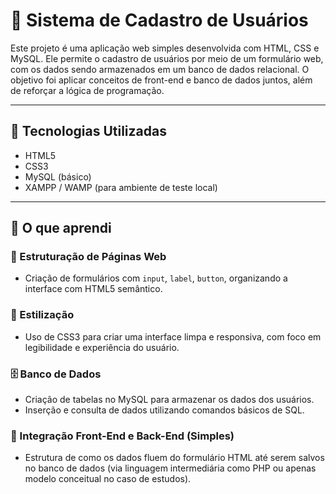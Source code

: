 # 🧾 Sistema de Cadastro de Usuários

Este projeto é uma aplicação web simples desenvolvida com HTML, CSS e MySQL. Ele permite o cadastro de usuários por meio de um formulário web, com os dados sendo armazenados em um banco de dados relacional. O objetivo foi aplicar conceitos de front-end e banco de dados juntos, além de reforçar a lógica de programação.

---

## 🚀 Tecnologias Utilizadas

- HTML5  
- CSS3  
- MySQL (básico)  
- XAMPP / WAMP (para ambiente de teste local)  

---

## 🧠 O que aprendi

### 🧱 Estruturação de Páginas Web
- Criação de formulários com `input`, `label`, `button`, organizando a interface com HTML5 semântico.

### 🎨 Estilização
- Uso de CSS3 para criar uma interface limpa e responsiva, com foco em legibilidade e experiência do usuário.

### 🗄️ Banco de Dados
- Criação de tabelas no MySQL para armazenar os dados dos usuários.
- Inserção e consulta de dados utilizando comandos básicos de SQL.

### 🔄 Integração Front-End e Back-End (Simples)
- Estrutura de como os dados fluem do formulário HTML até serem salvos no banco de dados (via linguagem intermediária como PHP ou apenas modelo conceitual no caso de estudos).
